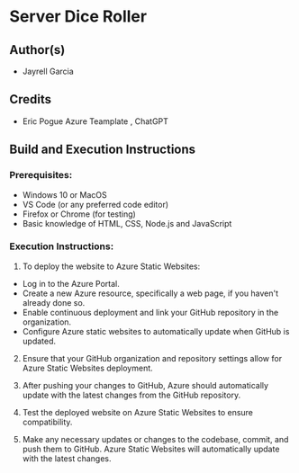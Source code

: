# Server Dice Roller

## Author(s)
- Jayrell Garcia


## Credits
- Eric Pogue Azure Teamplate , ChatGPT

## Build and Execution Instructions
### Prerequisites:
- Windows 10 or MacOS
- VS Code (or any preferred code editor)
- Firefox or Chrome (for testing)
- Basic knowledge of HTML, CSS, Node.js and JavaScript

### Execution Instructions:

1. To deploy the website to Azure Static Websites:
- Log in to the Azure Portal.
- Create a new Azure resource, specifically  a web page,  if you haven't already done so.
- Enable continuous deployment and link your GitHub repository in the organization.
- Configure Azure static websites to automatically update when GitHub is updated.

2. Ensure that your GitHub organization and repository settings allow for Azure Static Websites deployment.

3. After pushing your changes to GitHub, Azure  should automatically update with the latest changes from the GitHub repository.

4. Test the deployed website on Azure Static Websites to ensure compatibility.

5. Make any necessary updates or changes to the codebase, commit, and push them to GitHub. Azure Static Websites will automatically update with the latest changes.
